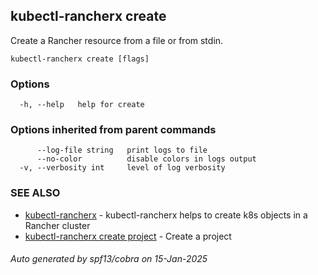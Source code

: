 ## kubectl-rancherx create

Create a Rancher resource from a file or from stdin.

```
kubectl-rancherx create [flags]
```

### Options

```
  -h, --help   help for create
```

### Options inherited from parent commands

```
      --log-file string   print logs to file
      --no-color          disable colors in logs output
  -v, --verbosity int     level of log verbosity
```

### SEE ALSO

* [kubectl-rancherx](kubectl-rancherx.md)	 - kubectl-rancherx helps to create k8s objects in a Rancher cluster
* [kubectl-rancherx create project](kubectl-rancherx_create_project.md)	 - Create a project

###### Auto generated by spf13/cobra on 15-Jan-2025
